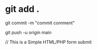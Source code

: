 # git add .

git commit -m "commit comment"

git push -u origin main

// This is a Simple HTML/PHP form submit
